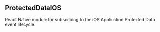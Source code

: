 ## ProtectedDataIOS

React Native module for subscribing to the iOS Application Protected Data event lifecycle.


